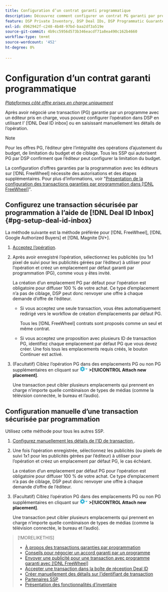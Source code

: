 ```yaml
---
title: Configuration d’un contrat garanti programmatique
description: Découvrez comment configurer un contrat PG garanti par programmation que vous avez négocié avec un éditeur.
feature: DSP Private Inventory, DSP Deal IDs, DSP Programmatic Guaranteed Deals
exl-id: d962942f-c248-4b48-97bd-baa2df3a519e
source-git-commit: 4b9cc5956d573b346eacdf71a8ea490c162b4660
workflow-type: tm+mt
source-wordcount: '452'
ht-degree: 0%

---
```


# Configuration d’un contrat garanti programmatique

*[Plateformes côté offre prises en charge uniquement](programmatic-guaranteed-about.md)*

Après avoir négocié une transaction (PG) garantie par un programme avec un éditeur pris en charge, vous pouvez configurer l’opération dans DSP en utilisant l’ [!DNL Deal ID inbox] ou en saisissant manuellement les détails de l’opération.

>[!NOTE]
>
> Pour les offres PG, l’éditeur gère l’intégralité des opérations d’ajustement du budget, de limitation du budget et de ciblage. Tous les SSP qui autorisent PG par DSP confirment que l’éditeur peut configurer la limitation du budget.
>
> La configuration d’offres garanties par la programmation avec les éditeurs sur [!DNL FreeWheel] nécessite des autorisations et des étapes supplémentaires. Pour plus d’informations, voir &quot;[Présentation de la configuration des transactions garanties par programmation dans [!DNL FreeWheel]](freewheel-overview.md)&quot;.

## Configurez une transaction sécurisée par programmation à l’aide de [!DNL Deal ID Inbox] {#pg-setup-deal-id-inbox}

La méthode suivante est la méthode préférée pour [!DNL FreeWheel], [!DNL Google Authorized Buyers] et [!DNL Magnite DV+].

1. [Acceptez l’opération](deal-id-inbox-accept.md).

1. Après avoir enregistré l’opération, sélectionnez les publicités (ou 1x1 pixel de suivi pour les publicités gérées par l’éditeur) à utiliser pour l’opération et créez un emplacement par défaut garanti par programmation (PG), comme vous y êtes invité.

   La création d’un emplacement PG par défaut pour l’opération est obligatoire pour diffuser 100 % de votre achat. Ce type d’emplacement n’a pas de ciblage, DSP peut donc renvoyer une offre à chaque demande d’offre de l’éditeur.

   * Si vous acceptez une seule transaction, vous êtes automatiquement redirigé vers le workflow de création d’emplacements par défaut PG.

     Tous les [!DNL FreeWheel] contrats sont proposés comme un seul et même contrat.

   * Si vous acceptez une proposition avec plusieurs ID de transaction PG, identifiez chaque emplacement par défaut PG que vous devez créer. Une fois tous les emplacements requis créés, le bouton Continuer est activé.

1. (Facultatif) Ciblez l’opération PG dans des emplacements PG ou non PG supplémentaires en cliquant sur ![Menu Options](/help/dsp/assets/options-menu.png) **>[!UICONTROL Attach new placement]**.

   Une transaction peut cibler plusieurs emplacements qui prennent en charge n’importe quelle combinaison de types de médias (comme la télévision connectée, le bureau et l’audio).

## Configuration manuelle d’une transaction sécurisée par programmation

Utilisez cette méthode pour tous les autres SSP.

1. [ Configurez manuellement les détails de l’ID de transaction ](deal-id-create.md).

1. Une fois l’opération enregistrée, sélectionnez les publicités (ou pixels de suivi 1x1 pour les publicités gérées par l’éditeur) à utiliser pour l’opération et créez un emplacement par défaut PG, le cas échéant.

   La création d’un emplacement par défaut PG pour l’opération est obligatoire pour diffuser 100 % de votre achat. Ce type d’emplacement n’a pas de ciblage, DSP peut donc renvoyer une offre à chaque demande d’offre de l’éditeur.

1. (Facultatif) Ciblez l’opération PG dans des emplacements PG ou non PG supplémentaires en cliquant sur ![Menu Options](/help/dsp/assets/options-menu.png) **>[!UICONTROL Attach new placement]**.

   Une transaction peut cibler plusieurs emplacements qui prennent en charge n’importe quelle combinaison de types de médias (comme la télévision connectée, le bureau et l’audio).

>[!MORELIKETHIS]
>
>* [À propos des transactions garanties par programmation](programmatic-guaranteed-about.md)
>* [Conseils pour négocier un accord garanti par un programme](/help/dsp/inventory/programmatic-guaranteed-tips.md)
>* [Envoyer une publicité pour une transaction avec programme garanti avec [!DNL FreeWheel]](freewheel-submit.md)
>* [Accepter une transaction dans la boîte de réception Deal ID](deal-id-inbox-accept.md)
>* [Créer manuellement des détails sur l’identifiant de transaction](deal-id-create.md)
>* [Partenaires SSP](ssp-partners.md)
>* [Présentation des fonctionnalités d’inventaire](inventory-overview.md)
